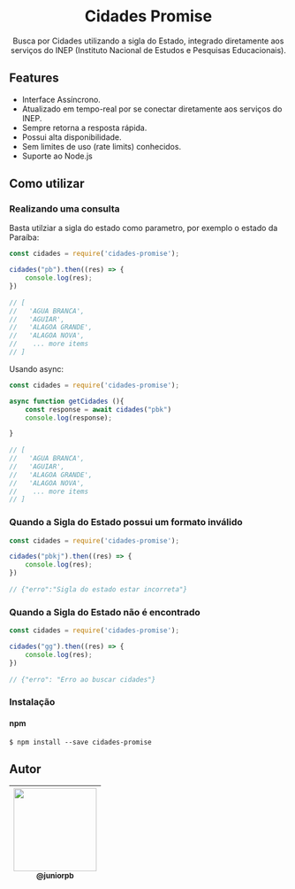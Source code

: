 <h1 align="center">Cidades Promise</h1>

<p align="center">
  Busca por Cidades utilizando a sigla do Estado, integrado diretamente aos serviços do INEP (Instituto Nacional de Estudos e Pesquisas Educacionais).
</p>


## Features

 * Interface Assíncrono.
 * Atualizado em tempo-real por se conectar diretamente aos serviços do INEP.
 * Sempre retorna a resposta rápida.
 * Possui alta disponibilidade.
 * Sem limites de uso (rate limits) conhecidos.
 * Suporte ao Node.js 


## Como utilizar


### Realizando uma consulta

Basta utilziar a sigla do estado como parametro, por exemplo o estado da Paraíba:

``` js
const cidades = require('cidades-promise');

cidades("pb").then((res) => {
    console.log(res);
})
    
// [
//   'AGUA BRANCA',
//   'AGUIAR',
//   'ALAGOA GRANDE',
//   'ALAGOA NOVA',
//    ... more items
// ]  

```

Usando async:

``` js
const cidades = require('cidades-promise');

async function getCidades (){
    const response = await cidades("pbk")
    console.log(response);

}
    
// [
//   'AGUA BRANCA',
//   'AGUIAR',
//   'ALAGOA GRANDE',
//   'ALAGOA NOVA',
//    ... more items
// ]  

```

### Quando a Sigla do Estado possui um formato inválido

``` js
const cidades = require('cidades-promise');

cidades("pbkj").then((res) => {
    console.log(res);
})
    
// {"erro":"Sigla do estado estar incorreta"} 

```

### Quando a Sigla do Estado não é encontrado

``` js
const cidades = require('cidades-promise');

cidades("gg").then((res) => {
    console.log(res);
})
    
// {"erro": "Erro ao buscar cidades"}

```

### Instalação

#### npm

```
$ npm install --save cidades-promise
```

## Autor


| [<img src="https://avatars1.githubusercontent.com/u/34171773?s=460&v=4" width="150"><br><sub>@juniorpb</sub>](https://github.com/juniorpb) |
| :---: |